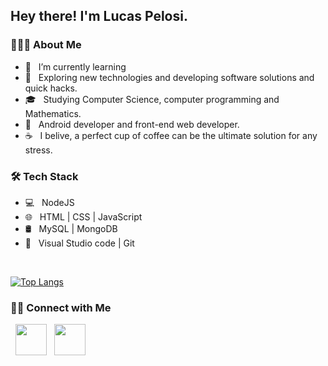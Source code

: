 <h2> Hey there! I'm Lucas Pelosi.

<h3> 👨🏻‍💻 About Me </h3>

- 🔭 &nbsp; I’m currently learning 
- 🤔 &nbsp; Exploring new technologies and developing software solutions and quick hacks.
- 🎓 &nbsp; Studying Computer Science, computer programming and Mathematics.
- 💼 &nbsp; Android developer and front-end web developer.
- ☕ &nbsp; I belive, a perfect cup of coffee can be the ultimate solution for any stress. 

<h3>🛠 Tech Stack</h3>

- 💻 &nbsp; NodeJS
- 🌐 &nbsp; HTML | CSS | JavaScript 
- 🛢 &nbsp; MySQL | MongoDB
- 🔧 &nbsp; Visual Studio code | Git

</br>

[![Top Langs](https://github-readme-stats.vercel.app/api/top-langs/?username=LucasPelosi21&layout=compact)](https://github.com/LucasPelosi21/github-readme-stats)


<h3> 🤝🏻 Connect with Me </h3>

<p align="left">
&nbsp; <a href="https://www.linkedin.com/in/lucaspelosialmeida/" target="_blank" rel="noopener noreferrer"><img src="https://img.icons8.com/plasticine/100/000000/linkedin.png" width="50" /></a>
&nbsp; <a href="lucaspelosi21@gmail.com" target="_blank" rel="noopener noreferrer"><img src="https://img.icons8.com/plasticine/100/000000/gmail.png"  width="50" /></a>
</p>
